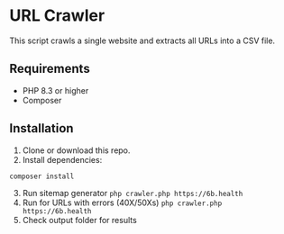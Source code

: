 # URL Crawler

This script crawls a single website and extracts all URLs into a CSV file.

## Requirements
- PHP 8.3 or higher
- Composer

## Installation

1. Clone or download this repo.
2. Install dependencies:

```bash
composer install
```
3. Run sitemap generator ```php crawler.php https://6b.health```
4. Run for URLs with errors (40X/50Xs) ```php crawler.php https://6b.health```
5. Check output folder for results